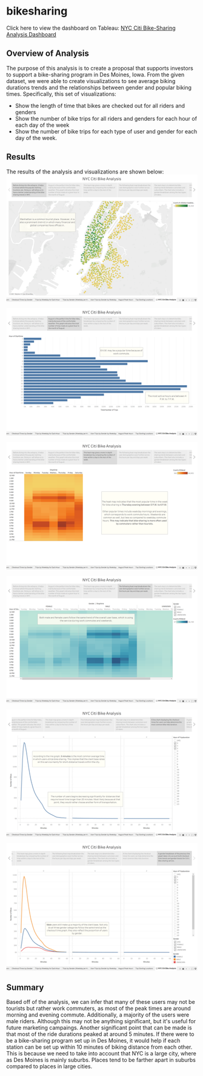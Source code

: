 # bikesharing
Click here to view the dashboard on Tableau: [NYC Citi Bike-Sharing Analysis Dashboard]()

## Overview of Analysis
The purpose of this analysis is to create a proposal that supports investors to support a bike-sharing program in Des Moines, Iowa. From the given dataset, we were able to create visualizations to see average biking durations trends and the relationships between gender and popular biking times. Specifically, this set of visualizations: 

* Show the length of time that bikes are checked out for all riders and genders
* Show the number of bike trips for all riders and genders for each hour of each day of the week
* Show the number of bike trips for each type of user and gender for each day of the week.

## Results
The results of the analysis and visualizations are shown below:
![Top Starting Locations](https://github.com/Zhengyu0913/bikesharing/blob/main/Resources/Top%20Starting%20Locations.png)

![August Peak Times](https://github.com/Zhengyu0913/bikesharing/blob/main/Resources/August%20Peak%20Hours.png)

![Trips per Hour by Weekday](https://github.com/Zhengyu0913/bikesharing/blob/main/Resources/Trips%20per%20Hour%20by%20Weekday.png)

![Trips per Weekday by Gender](https://github.com/Zhengyu0913/bikesharing/blob/main/Resources/Trips%20per%20Weekday%20by%20Gender.png)

![Checkout Times by Users](https://github.com/Zhengyu0913/bikesharing/blob/main/Resources/Checkout%20Times%20by%20Users.png)

![Checkout Times by Gender](https://github.com/Zhengyu0913/bikesharing/blob/main/Resources/Checkout%20Times%20by%20Gender.png)

## Summary
Based off of the analysis, we can infer that many of these users may not be tourists but rather work commuters, as most of the peak times are around morning and evening commute. Additionally, a majority of the users were male riders. Although this may not be anything significant, but it's useful for future marketing campaings. Another significant point that can be made is that most of the ride durations peaked at around 5 minutes. If there were to be a bike-sharing program set up in Des Moines, it would help if each station can be set up within 10 minutes of biking distance from each other. This is because we need to take into account that NYC is a large city, where as Des Moines is mainly suburbs. Places tend to be farther apart in suburbs compared to places in large cities. 

